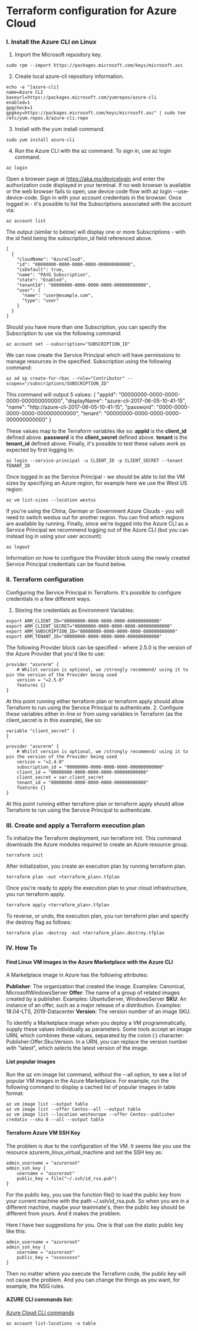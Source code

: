 # Terraform configuration for Azure Cloud
### I. Install the Azure CLI on Linux
1. Import the Microsoft repository key.
```
sudo rpm --import https://packages.microsoft.com/keys/microsoft.asc
```

2. Create local azure-cli repository information.
```
echo -e "[azure-cli]
name=Azure CLI
baseurl=https://packages.microsoft.com/yumrepos/azure-cli
enabled=1
gpgcheck=1
gpgkey=https://packages.microsoft.com/keys/microsoft.asc" | sudo tee /etc/yum.repos.d/azure-cli.repo
```

3. Install with the yum install command.
```
sudo yum install azure-cli
```

4. Run the Azure CLI with the az command. To sign in, use az login command.
```
az login
```

Open a browser page at https://aka.ms/devicelogin and enter the authorization code displayed in your terminal.
If no web browser is available or the web browser fails to open, use device code flow with az login --use-device-code. 
Sign in with your account credentials in the browser. Once logged in - it's possible to list the Subscriptions associated with the account via:
```
az account list
```

The output (similar to below) will display one or more Subscriptions - with the id field being the subscription_id field referenced above.
```
[
  {
    "cloudName": "AzureCloud",
    "id": "00000000-0000-0000-0000-000000000000",
    "isDefault": true,
    "name": "PAYG Subscription",
    "state": "Enabled",
    "tenantId": "00000000-0000-0000-0000-000000000000",
    "user": {
      "name": "user@example.com",
      "type": "user"
    }
  }
]
```

Should you have more than one Subscription, you can specify the Subscription to use via the following command:
```
az account set --subscription="SUBSCRIPTION_ID"
```

We can now create the Service Principal which will have permissions to manage resources in the specified.
Subscription using the following command:
```
az ad sp create-for-rbac --role="Contributor" --scopes="/subscriptions/SUBSCRIPTION_ID"
```

This command will output 5 values:
{
"appId": "00000000-0000-0000-0000-000000000000",
"displayName": "azure-cli-2017-06-05-10-41-15",
"name": "http://azure-cli-2017-06-05-10-41-15",
"password": "0000-0000-0000-0000-000000000000",
"tenant": "00000000-0000-0000-0000-000000000000"
}

These values map to the Terraform variables like so:
**appId** is the **client_id** defined above.
**password** is the **client_secret** defined above.
**tenant** is the **tenant_id** defined above.
Finally, it's possible to test these values work as expected by first logging in:
```
az login --service-principal -u CLIENT_ID -p CLIENT_SECRET --tenant TENANT_ID
```

Once logged in as the Service Principal - we should be able to list the VM sizes by specifying an Azure region, for example here we use the West US region:
```
az vm list-sizes --location westus
```

If you're using the China, German or Government Azure Clouds - you will need to switch westus out for another region. You can find which regions are available by running.
Finally, since we're logged into the Azure CLI as a Service Principal we recommend logging out of the Azure CLI (but you can instead log in using your user account):
```
az logout
```

Information on how to configure the Provider block using the newly created Service Principal credentials can be found below.

### II. Terraform configuration
Configuring the Service Principal in Terraform. It's possible to configure credentials in a few different ways.
1. Storing the credentials as Environment Variables:
```
export ARM_CLIENT_ID="00000000-0000-0000-0000-000000000000"
export ARM_CLIENT_SECRET="00000000-0000-0000-0000-000000000000"
export ARM_SUBSCRIPTION_ID="00000000-0000-0000-0000-000000000000"
export ARM_TENANT_ID="00000000-0000-0000-0000-000000000000"
```

The following Provider block can be specified - where 2.5.0 is the version of the Azure Provider that you'd like to use:
```
provider "azurerm" {
    # Whilst version is optional, we /strongly recommend/ using it to pin the version of the Provider being used
    version = "=2.5.0"
    features {}
}
```
At this point running either terraform plan or terraform apply should allow Terraform to run using the Service Principal to authenticate.
2. Configure these variables either in-line or from using variables in Terraform (as the client_secret is in this example), like so:
```
variable "client_secret" {
}

provider "azurerm" {
    # Whilst version is optional, we /strongly recommend/ using it to pin the version of the Provider being used
    version = "=2.4.0"
    subscription_id = "00000000-0000-0000-0000-000000000000"
    client_id = "00000000-0000-0000-0000-000000000000"
    client_secret = var.client_secret
    tenant_id = "00000000-0000-0000-0000-000000000000"
    features {}
}
```

At this point running either terraform plan or terraform apply should allow Terraform to run using the Service Principal to authenticate.

### III. Create and apply a Terraform execution plan
To initialize the Terraform deployment, run terraform init. This command downloads the Azure modules required to create an Azure resource group.
```
terraform init
```

After initialization, you create an execution plan by running terraform plan.
```
terraform plan -out <terraform_plan>.tfplan
```

Once you're ready to apply the execution plan to your cloud infrastructure, you run terraform apply.
```
terraform apply <terraform_plan>.tfplan
```

To reverse, or undo, the execution plan, you run terraform plan and specify the destroy flag as follows:
```
terraform plan -destroy -out <terraform_plan>.destroy.tfplan
```

### IV. How To
#### Find Linux VM images in the Azure Marketplace with the Azure CLI
A Marketplace image in Azure has the following attributes:

**Publisher**: The organization that created the image. Examples: Canonical, MicrosoftWindowsServer
**Offer**: The name of a group of related images created by a publisher. Examples: UbuntuServer, WindowsServer
**SKU**: An instance of an offer, such as a major release of a distribution. Examples: 18.04-LTS, 2019-Datacenter
**Version**: The version number of an image SKU.

To identify a Marketplace image when you deploy a VM programmatically, supply these values individually as parameters. Some tools accept an image URN, which combines these values, separated by the colon (:) character: Publisher:Offer:Sku:Version. In a URN, you can replace the version number with "latest", which selects the latest version of the image.

#### List popular images
Run the az vm image list command, without the --all option, to see a list of popular VM images in the Azure Marketplace. For example, run the
following command to display a cached list of popular images in table format:
```
az vm image list --output table
az vm image list --offer Centos--all --output table
az vm image list --location westeurope --offer Centos--publisher
credativ --sku 8 --all --output table
```

#### Terraform Azure VM SSH Key
The problem is due to the configuration of the VM. It seems like you use the resource azurerm_linux_virtual_machine and set the SSH key as:
```
admin_username = "azureroot"
admin_ssh_key {
    username = "azureroot"
    public_key = file("~/.ssh/id_rsa.pub")
}
```
For the public key, you use the function file() to load the public key from your current machine with the path ~/.ssh/id_rsa.pub. So when you are in a different machine, maybe your teammate's, then the public key should be different from yours. And it makes the problem.

Here I have two suggestions for you. One is that use the static public key like this:
```
admin_username = "azureroot"
admin_ssh_key {
    username = "azureroot"
    public_key = "xxxxxxxxx"
}
```

Then no matter where you execute the Terraform code, the public key will not cause the problem. And you can change the things as you want, for example, the NSG rules.

#### AZURE CLI commands list:
[Azure Cloud CLI commands](https://docs.microsoft.com/en-us/cli/azure/account?view=azure-cli-latest)
```
az account list-locations -o table
```
